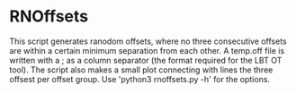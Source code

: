 # RNOffsets
This script generates ranodom offsets, where no three consecutive offsets are within a certain minimum separation from each other. A temp.off file is written with a ; as a column separator (the format required for the LBT OT tool). The script also makes a small plot connecting with lines the three offsest per offset group. Use 'python3 rnoffsets.py -h' for the options.
